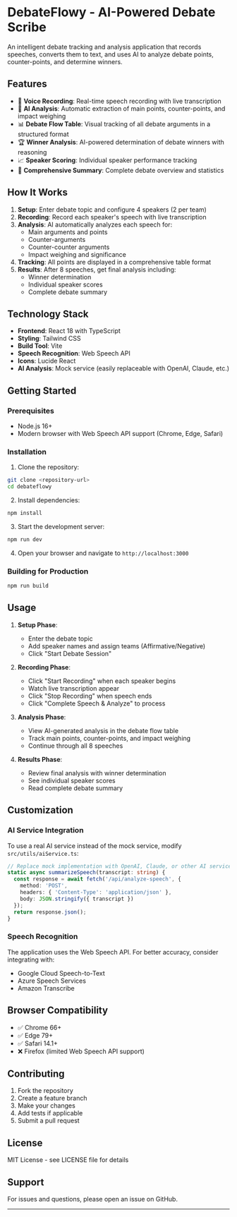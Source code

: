 # DebateFlowy - AI-Powered Debate Scribe

An intelligent debate tracking and analysis application that records speeches, converts them to text, and uses AI to analyze debate points, counter-points, and determine winners.

## Features

- 🎤 **Voice Recording**: Real-time speech recording with live transcription
- 🤖 **AI Analysis**: Automatic extraction of main points, counter-points, and impact weighing
- 📊 **Debate Flow Table**: Visual tracking of all debate arguments in a structured format
- 🏆 **Winner Analysis**: AI-powered determination of debate winners with reasoning
- 📈 **Speaker Scoring**: Individual speaker performance tracking
- 📝 **Comprehensive Summary**: Complete debate overview and statistics

## How It Works

1. **Setup**: Enter debate topic and configure 4 speakers (2 per team)
2. **Recording**: Record each speaker's speech with live transcription
3. **Analysis**: AI automatically analyzes each speech for:
   - Main arguments and points
   - Counter-arguments
   - Counter-counter arguments
   - Impact weighing and significance
4. **Tracking**: All points are displayed in a comprehensive table format
5. **Results**: After 8 speeches, get final analysis including:
   - Winner determination
   - Individual speaker scores
   - Complete debate summary

## Technology Stack

- **Frontend**: React 18 with TypeScript
- **Styling**: Tailwind CSS
- **Build Tool**: Vite
- **Speech Recognition**: Web Speech API
- **Icons**: Lucide React
- **AI Analysis**: Mock service (easily replaceable with OpenAI, Claude, etc.)

## Getting Started

### Prerequisites

- Node.js 16+ 
- Modern browser with Web Speech API support (Chrome, Edge, Safari)

### Installation

1. Clone the repository:
```bash
git clone <repository-url>
cd debateflowy
```

2. Install dependencies:
```bash
npm install
```

3. Start the development server:
```bash
npm run dev
```

4. Open your browser and navigate to `http://localhost:3000`

### Building for Production

```bash
npm run build
```

## Usage

1. **Setup Phase**:
   - Enter the debate topic
   - Add speaker names and assign teams (Affirmative/Negative)
   - Click "Start Debate Session"

2. **Recording Phase**:
   - Click "Start Recording" when each speaker begins
   - Watch live transcription appear
   - Click "Stop Recording" when speech ends
   - Click "Complete Speech & Analyze" to process

3. **Analysis Phase**:
   - View AI-generated analysis in the debate flow table
   - Track main points, counter-points, and impact weighing
   - Continue through all 8 speeches

4. **Results Phase**:
   - Review final analysis with winner determination
   - See individual speaker scores
   - Read complete debate summary

## Customization

### AI Service Integration

To use a real AI service instead of the mock service, modify `src/utils/aiService.ts`:

```typescript
// Replace mock implementation with OpenAI, Claude, or other AI service
static async summarizeSpeech(transcript: string) {
  const response = await fetch('/api/analyze-speech', {
    method: 'POST',
    headers: { 'Content-Type': 'application/json' },
    body: JSON.stringify({ transcript })
  });
  return response.json();
}
```

### Speech Recognition

The application uses the Web Speech API. For better accuracy, consider integrating with:
- Google Cloud Speech-to-Text
- Azure Speech Services
- Amazon Transcribe

## Browser Compatibility

- ✅ Chrome 66+
- ✅ Edge 79+
- ✅ Safari 14.1+
- ❌ Firefox (limited Web Speech API support)

## Contributing

1. Fork the repository
2. Create a feature branch
3. Make your changes
4. Add tests if applicable
5. Submit a pull request

## License

MIT License - see LICENSE file for details

## Support

For issues and questions, please open an issue on GitHub.

---
